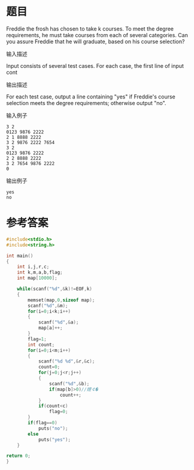 # 题目
Freddie the frosh has chosen to take k courses. To meet the degree requirements, he must take courses from each of several categories. Can you assure Freddie that he will graduate, based on his course selection?

输入描述

Input consists of several test cases. For each case, the first line of input cont

输出描述

For each test case, output a line containing "yes" if Freddie's course selection meets the degree requirements; otherwise output "no".

输入例子
```
3 2
0123 9876 2222
2 1 8888 2222
3 2 9876 2222 7654 
3 2
0123 9876 2222
2 2 8888 2222
3 2 7654 9876 2222
0
```
输出例子
```
yes
no
```
# 参考答案
```c++
#include<stdio.h>
#include<string.h>

int main()
{
	int i,j,r,c;
	int k,m,a,b,flag;
	int map[10000];

	while(scanf("%d",&k)!=EOF,k)
	{
		memset(map,0,sizeof map);
		scanf("%d",&m);
		for(i=0;i<k;i++)
		{
			scanf("%d",&a);
			map[a]++;
		}
		flag=1;
		int count;
		for(i=0;i<m;i++)
		{
			scanf("%d %d",&r,&c);
			count=0;
			for(j=0;j<r;j++)
			{
				scanf("%d",&b);
				if(map[b]>0)//娌￠�
					count++;
			}
			if(count<c)
				flag=0;
		}
		if(flag==0)
			puts("no");
		else
			puts("yes");
	}

return 0;
}



